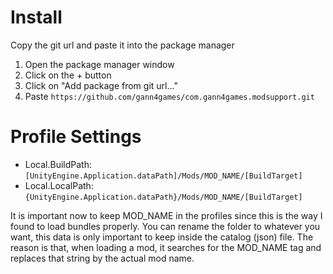 # Install
Copy the git url and paste it into the package manager
1. Open the package manager window
2. Click on the + button
3. Click on "Add package from git url..."
4. Paste `https://github.com/gann4games/com.gann4games.modsupport.git`

# Profile Settings
* Local.BuildPath: `[UnityEngine.Application.dataPath]/Mods/MOD_NAME/[BuildTarget]`
* Local.LocalPath: `{UnityEngine.Application.dataPath}/Mods/MOD_NAME/[BuildTarget]`

It is important now to keep MOD_NAME in the profiles since this is the way I found to load bundles properly.
You can rename the folder to whatever you want, this data is only important to keep inside the catalog (json) file.
The reason is that, when loading a mod, it searches for the MOD_NAME tag and replaces that string by the actual mod name.
